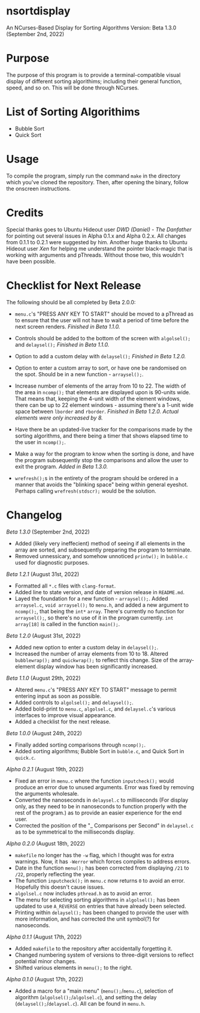 # nsortdisplay
An NCurses-Based Display for Sorting Algorithms
Version: Beta 1.3.0 (September 2nd, 2022)

# Purpose
  The purpose of this program is to provide a terminal-compatible visual display of different sorting algorithims; including their general function, speed, and so on. This will be done through NCurses.

# List of Sorting Algorithims
  - Bubble Sort
  - Quick Sort
  
# Usage
  To compile the program, simply run the command ``make`` in the directory which you've cloned the repository.
  Then, after opening the binary, follow the onscreen instructions.

# Credits
  Special thanks goes to Ubuntu Hideout user *DWD (Daniel) - The Danfather* for pointing out several issues in Alpha 0.1.x and Alpha 0.2.x. All changes from 0.1.1 to 0.2.1 were suggested by him. Another huge thanks to Ubuntu Hideout user *Xen* for helping me understand the pointer black-magic that is working with arguments and pThreads. Without those two, this wouldn't have been possible.

# Checklist for Next Release
  The following should be all completed by Beta 2.0.0:
  
  - ``menu.c``'s "PRESS ANY KEY TO START" should be moved to a pThread as to ensure that the user will not have to wait a period of time before the next screen renders. *Finished in Beta 1.1.0.*
  
  - Controls should be added to the bottom of the screen with ``algolsel();`` and ``delaysel();`` *Finished in Beta 1.1.0.*

  - Option to add a custom delay with ``delaysel();`` *Finished in Beta 1.2.0.*

  - Option to enter a custom array to sort, or have one be randomised on the spot. Should be in a new function - ``arraysel();``.

  - Increase number of elements of the array from 10 to 22. The width of the area in ``ncomp();`` that elements are displayed upon is 90-units wide. That means that, keeping the 4-unit width of the element windows, there can be up to 22 element windows - assuming there's a 1-unit wide space between ``lborder`` and ``rborder``. *Finished in Beta 1.2.0. Actual elements were only increased by 8.*

  - Have there be an updated-live tracker for the comparisons made by the sorting algorithms, and there being a timer that shows elapsed time to the user in ``ncomp();``.

  - Make a way for the program to know when the sorting is done, and have the program subsequently stop the comparisons and allow the user to exit the program. *Added in Beta 1.3.0.*

  - ``wrefresh();``s in the entirety of the program should be ordered in a manner that avoids the "blinking space" being within general eyeshot. Perhaps calling ``wrefresh(stdscr);`` would be the solution.

# Changelog
  *Beta 1.3.0* (September 2nd, 2022)
  - Added (likely very ineffecient) method of seeing if all elements in the array are sorted, and subsequently preparing the program to terminate.
  - Removed unnessicary, and somehow unnoticed ``printw();`` in ``bubble.c`` used for diagnostic purposes.
  
  *Beta 1.2.1* (August 31st, 2022)
  - Formatted all ``*.c`` files with ``clang-format``.
  - Added line to state version, and date of version release in ``README.md``.
  - Layed the foundation for a new function - ``arraysel();``. Added ``arraysel.c``, ``void arraysel();`` to ``menu.h``, and added a new argument to ``ncomp();``, that being the ``int*`` ``array``. There's currently no function for ``arraysel();``, so there's no use of it in the program currently. ``int array[18]`` is called in the function ``main();``.
  
  *Beta 1.2.0* (August 31st, 2022)
  - Added new option to enter a custom delay in ``delaysel();``.
  - Increased the number of array elements from 10 to 18. Altered ``bubblewrap();`` and ``quickwrap();`` to reflect this change. Size of the array-element display window has been significantly increased.
  
  *Beta 1.1.0* (August 29th, 2022)
  - Altered ``menu.c``'s "PRESS ANY KEY TO START" message to permit entering input as soon as possible.
  - Added controls to ``algolsel();`` and ``delaysel();``.
  - Added bold-print to ``menu.c``, ``algolsel.c``, and ``delaysel.c``'s various interfaces to improve visual appearance.
  - Added a checklist for the next release.
  
  *Beta 1.0.0* (August 24th, 2022)
  - Finally added sorting comparisons through ``ncomp();``.
  - Added sorting algorithms; Bubble Sort in ``bubble.c``, and Quick Sort in ``quick.c``.
  
  *Alpha 0.2.1* (August 19th, 2022)
  - Fixed an error in ``menu.c`` where the function ``inputcheck();`` would produce an error due to unused arguments. Error was fixed by removing the arguments wholesale.
  - Converted the nanoseconds in ``delaysel.c`` to milliseconds (For display only, as they need to be in nanoseconds to function properly with the rest of the program.) as to provide an easier experience for the end user.
  - Corrected the position of the "_ Comparisons per Second" in ``delaysel.c`` as to be symmetrical to the milliseconds display.
  
  *Alpha 0.2.0* (August 18th, 2022)
  - ``makefile`` no longer has the ``-w`` flag, which I thought was for extra warnings. Now, it has ``-Werror`` which forces compiles to address errors.
  - Date in the function ``menu();`` has been corrected from displaying ``/21`` to ``/22``, properly reflecting the year.
  - The function ``inputcheck();`` in ``menu.c`` now returns ``0`` to avoid an error. Hopefully this doesn't cause issues.
  - ``algolsel.c`` now includes ``pthread.h`` as to avoid an error.
  - The menu for selecting sorting algorithms in ``algolsel();`` has been updated to use ``A_REVERSE`` on entries that have already been selected.
  - Printing within ``delaysel();`` has been changed to provide the user with more information, and has corrected the unit symbol(?) for nanoseconds.

  *Alpha 0.1.1* (August 17th, 2022)
  - Added ``makefile`` to the repository after accidentally forgetting it.
  - Changed numbering system of versions to three-digit versions to reflect potential minor changes.
  - Shifted various elements in ``menu();`` to the right.
  
  *Alpha 0.1.0* (August 17th, 2022)
  - Added a macro for a "main menu" (``menu();``/``menu.c``), selection of algorithm (``algolsel();``/``algolsel.c``), and setting the delay (``delaysel();``/``delaysel.c``). All can be found in ``menu.h``.
